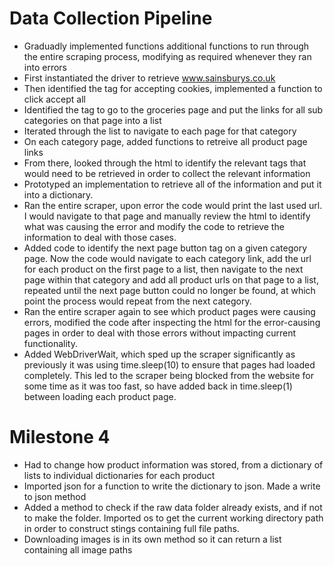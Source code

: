 # Data Collection Pipeline
- Graduadly implemented functions additional functions to run through the entire scraping process, modifying as required whenever they ran into errors
- First instantiated the driver to retrieve www.sainsburys.co.uk
- Then identified the tag for accepting cookies, implemented a function to click accept all
- Identified the tag to go to the groceries page and put the links for all sub categories on that page into a list
- Iterated through the list to navigate to each page for that category
- On each category page, added functions to retreive all product page links
- From there, looked through the html to identify the relevant tags that would need to be retrieved in order to collect the relevant information
- Prototyped an implementation to retrieve all of the information and put it into a dictionary.
- Ran the entire scraper, upon error the code would print the last used url. I would navigate to that page and manually review the html to identify what was causing the error and modify the code to retrieve the information to deal with those cases.
- Added code to identify the next page button tag on a given category page. Now the code would navigate to each category link, add the url for each product on the first page to a list, then navigate to the next page within that category and add all product urls on that page to a list, repeated until the next page button could no longer be found, at which point the process would repeat from the next category.
- Ran the entire scraper again to see which product pages were causing errors, modified the code after inspecting the html for the error-causing pages in order to deal with those errors without impacting current functionality.
- Added WebDriverWait, which sped up the scraper significantly as previously it was using time.sleep(10) to ensure that pages had loaded completely. This led to the scraper being blocked from the website for some time as it was too fast, so have added back in time.sleep(1) between loading each product page.

# Milestone 4
- Had to change how product information was stored, from a dictionary of lists to individual dictionaries for each product
- Imported json for a function to write the dictionary to json. Made a write to json method
- Added a method to check if the raw data folder already exists, and if not to make the folder. Imported os to get the current working directory path in order to construct stings containing full file paths.
- Downloading images is in its own method so it can return a list containing all image paths